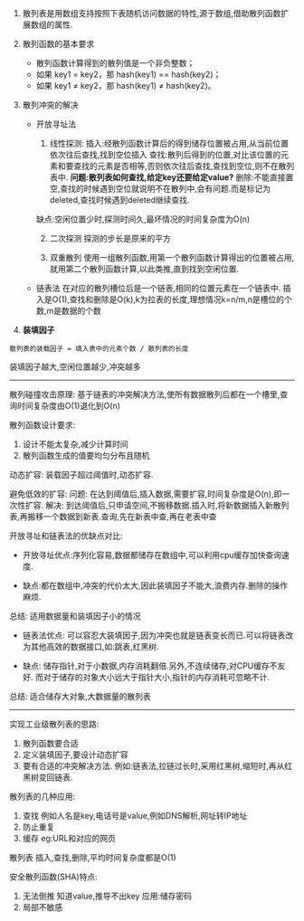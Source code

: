 1. 散列表是用数组支持按照下表随机访问数据的特性,源于数组,借助散列函数扩展数组的属性.

2. 散列函数的基本要求
    * 散列函数计算得到的散列值是一个非负整数；
    * 如果 key1 = key2，那 hash(key1) == hash(key2)；
    * 如果 key1 ≠ key2，那 hash(key1) ≠ hash(key2)。

3. 散列冲突的解决
    * 开放寻址法
        1. 线性探测:
        插入:经散列函数计算后的得到储存位置被占用,从当前位置依次往后查找,找到空位插入
        查找:散列后得到的位置,对比该位置的元素和要查找的元素是否相等,否则依次往后查找,查找到空位,则不在散列表中. **问题:散列表如何查找,给定key还要给定value?**
        删除:不能直接置空,查找的时候遇到空位就说明不在散列中,会有问题.而是标记为deleted,查找时候遇到deleted继续查找.

        缺点:空闲位置少时,探测时间久,最坏情况的时间复杂度为O(n)

        2. 二次探测 探测的步长是原来的平方

        3. 双重散列 使用一组散列函数,用第一个散列函数计算得出的位置被占用,就用第二个散列函数计算,以此类推,直到找到空闲位置.

    * 链表法
        在对应的散列槽位后是一个链表,相同的位置元素在一个链表中.
        插入是O(1),查找和删除是O(k),k为拉表的长度,理想情况k=n/m,n是槽位的个数,m是数据的个数

    
4. **装填因子**

```
散列表的装载因子 = 填入表中的元素个数 / 散列表的长度
```
装填因子越大,空闲位置越少,冲突越多

*******
散列碰撞攻击原理:
基于链表的冲突解决方法,使所有数据散列后都在一个槽里,查询时间复杂度由O(1)退化到O(n)

散列函数设计要求:
1. 设计不能太复杂,减少计算时间
2. 散列函数生成的值要均匀分布且随机

动态扩容:
装载因子超过阈值时,动态扩容.

避免低效的扩容:
问题: 在达到阈值后,插入数据,需要扩容,时间复杂度是O(n),即一次性扩容.
解决: 到达阈值后,只申请空间,不搬移数据.插入时,将新数据插入新散列表,再搬移一个数据到新表.查询,先在新表中查,再在老表中查

开放寻址和链表法的优缺点对比:

* 开放寻址优点:序列化容易,数据都储存在数组中,可以利用cpu缓存加快查询速度.

* 缺点:都在数组中,冲突的代价太大,因此装填因子不能大,浪费内存.删除的操作麻烦.

总结: 适用数据量和装填因子小的情况

* 链表法优点: 可以容忍大装填因子,因为冲突也就是链表变长而已.可以将链表改为其他高效的数据接口,如:跳表,红黑树.

* 缺点: 储存指针,对于小数据,内存消耗翻倍.另外,不连续储存,对CPU缓存不友好. 而对于储存的对象大小远大于指针大小,指针的内存消耗可忽略不计.

总结: 适合储存大对象,大数据量的散列表


****
实现工业级散列表的思路:
1. 散列函数要合适
2. 定义装填因子,要设计动态扩容
3. 要有合适的冲突解决方法. 例如:链表法,拉链过长时,采用红黑树,缩短时,再从红黑树变回链表.

散列表的几种应用:
1. 查找 例如人名是key,电话号是value,例如DNS解析,网址转IP地址
2. 防止重复 
3. 缓存 eg:URL和对应的网页

散列表 插入,查找,删除,平均时间复杂度都是O(1)

安全散列函数(SHA)特点:
1. 无法倒推 知道value,推导不出key 应用:储存密码
2. 局部不敏感 



